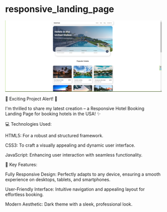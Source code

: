# responsive_landing_page
<img align="center" alt="site image" width="800" src="01.png">
<p>
 🚀 Exciting Project Alert! 🚀

I'm thrilled to share my latest creation – a Responsive Hotel Booking Landing Page for booking hotels in the USA! ✨

💻 Technologies Used:

HTML5: For a robust and structured framework.

CSS3: To craft a visually appealing and dynamic user interface.

JavaScript​: Enhancing user interaction with seamless functionality.


🌟 Key Features:

Fully Responsive Design: Perfectly adapts to any device, ensuring a smooth experience on desktops, tablets, and smartphones.

User-Friendly Interface: Intuitive navigation and appealing layout for effortless booking.

Modern Aesthetic: Dark theme with a sleek, professional look.
</p>
 
